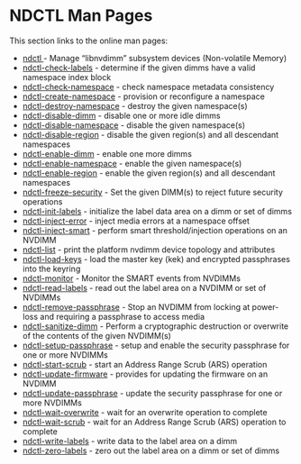 # NDCTL Man Pages

This section links to the online man pages:

* [ndctl ](untitled.md)- Manage “libnvdimm” subsystem devices \(Non-volatile Memory\)
* [ndctl-check-labels](ndctl-check-labels.md) - determine if the given dimms have a valid namespace index block
* [ndctl-check-namespace](ndctl-check-namespace.md) - check namespace metadata consistency
* [ndctl-create-namespace](ndctl-create-namespace.md) - provision or reconfigure a namespace
* [ndctl-destroy-namespace](ndctl-destroy-namespace.md) - destroy the given namespace\(s\)
* [ndctl-disable-dimm](ndctl-disable-dimm.md) - disable one or more idle dimms
* [ndctl-disable-namespace](ndctl-disable-namespace.md) - disable the given namespace\(s\)
* [ndctl-disable-region](ndctl-disable-region.md) - disable the given region\(s\) and all descendant namespaces
* [ndctl-enable-dimm](ndctl-enable-dimm.md) - enable one more dimms
* [ndctl-enable-namespace](ndctl-enable-namespace.md) - enable the given namespace\(s\)
* [ndctl-enable-region](ndctl-enable-region.md) - enable the given region\(s\) and all descendant namespaces
* [ndctl-freeze-security](ndctl-freeze-security.md) - Set the given DIMM\(s\) to reject future security operations
* [ndctl-init-labels](ndctl-init-labels.md) - initialize the label data area on a dimm or set of dimms
* [ndctl-inject-error](ndctl-inject-error.md) - inject media errors at a namespace offset
* [ndctl-inject-smart](ndctl-inject-smart.md) - perform smart threshold/injection operations on an NVDIMM
* [ndctl-list](ndctl-list.md) - print the platform nvdimm device topology and attributes 
* [ndctl-load-keys](ndctl-load-keys.md) - load the master key \(kek\) and encrypted passphrases into the keyring
* [ndctl-monitor](ndctl-monitor.md) - Monitor the SMART events from NVDIMMs 
* [ndctl-read-labels](ndctl-read-labels.md) - read out the label area on a NVDIMM or set of NVDIMMs
* [ndctl-remove-passphrase](ndctl-remove-passphrase.md) - Stop an NVDIMM from locking at power-loss and requiring a passphrase to access media
* [ndctl-sanitize-dimm](ndctl-sanitize-dimm.md) - Perform a cryptographic destruction or overwrite of the contents of the given NVDIMM\(s\)
* [ndctl-setup-passphrase](ndctl-setup-passphrase.md) - setup and enable the security passphrase for one or more NVDIMMs
* [ndctl-start-scrub](ndctl-start-scrub.md) - start an Address Range Scrub \(ARS\) operation
* [ndctl-update-firmware](ndctl-update-firmware.md) - provides for updating the firmware on an NVDIMM
* [ndctl-update-passphrase](ndctl-update-passphrase.md) - update the security passphrase for one or more NVDIMMs
* [ndctl-wait-overwrite](ndctl-wait-overwrite.md) - wait for an overwrite operation to complete
* [ndctl-wait-scrub](untitled-2.md) - wait for an Address Range Scrub \(ARS\) operation to complete
* [ndctl-write-labels](ndctl-write-labels.md) - write data to the label area on a dimm
* [ndctl-zero-labels](ndctl-zero-labels.md) - zero out the label area on a dimm or set of dimms

